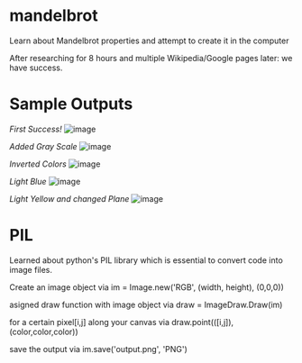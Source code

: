 # mandelbrot
Learn about Mandelbrot properties and attempt to create it in the computer

After researching for 8 hours and multiple Wikipedia/Google pages later: we have success.


# Sample Outputs

*First Success!*
![image](https://github.com/sedaji/mandelbrot/blob/master/pictures/FIRSTSUCCESS.png?raw=true)

*Added Gray Scale*
![image](https://github.com/sedaji/mandelbrot/blob/master/pictures/INVERTEDCOLOREDSUCESS.png?raw=true)

*Inverted Colors*
![image](https://github.com/sedaji/mandelbrot/blob/master/pictures/COLOREDSUCCESS.png?raw=true)

*Light Blue*
![image](https://github.com/sedaji/mandelbrot/blob/master/pictures/LIGHTBLUE.png?raw=true)

*Light Yellow and changed Plane*
![image](https://github.com/sedaji/mandelbrot/blob/master/pictures/reddit.png?raw=true)


# PIL 
Learned about python's PIL library which is essential to convert code into image files. 

Create an image object via im = Image.new('RGB', (width, height), (0,0,0))

asigned draw function with image object via draw = ImageDraw.Draw(im)

for a certain pixel[i,j] along your canvas via draw.point(([i,j]), (color,color,color))

save the output via im.save('output.png', 'PNG')
